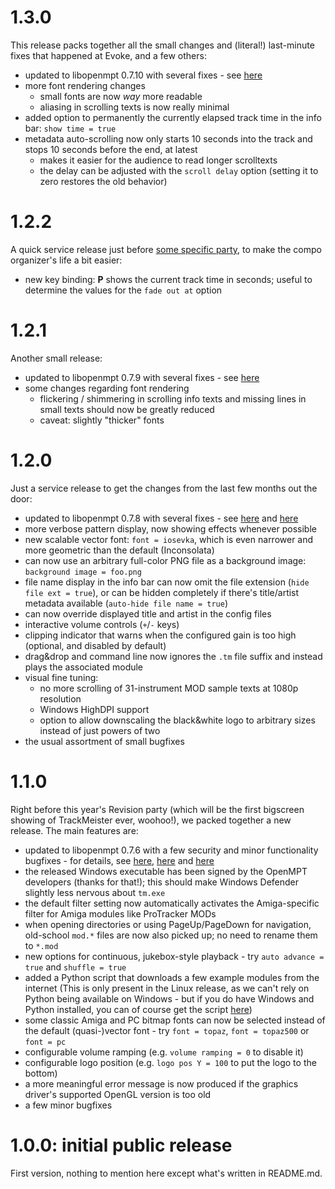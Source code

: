 # 1.3.0

This release packs together all the small changes and (literal!) last-minute fixes that happened at Evoke, and a few others:
- updated to libopenmpt 0.7.10 with several fixes - see [here](https://lib.openmpt.org/libopenmpt/2024/09/22/security-update-0.6.19-releases-0.7.10-0.5.33-0.4.45/)
- more font rendering changes
  - small fonts are now *way* more readable
  - aliasing in scrolling texts is now really minimal
- added option to permanently the currently elapsed track time in the info bar: `show time = true`
- metadata auto-scrolling now only starts 10 seconds into the track and stops 10 seconds before the end, at latest
  - makes it easier for the audience to read longer scrolltexts
  - the delay can be adjusted with the `scroll delay` option (setting it to zero restores the old behavior)



# 1.2.2

A quick service release just before [some specific party](https://2024.evoke.eu), to make the compo organizer's life a bit easier:
- new key binding: **P** shows the current track time in seconds; useful to determine the values for the `fade out at` option


# 1.2.1

Another small release:
- updated to libopenmpt 0.7.9 with several fixes - see [here](https://lib.openmpt.org/libopenmpt/2024/07/21/security-updates-0.7.9-0.6.18-0.5.32-0.4.44/)
- some changes regarding font rendering
  - flickering / shimmering in scrolling info texts and missing lines in small texts should now be greatly reduced
  - caveat: slightly "thicker" fonts


# 1.2.0

Just a service release to get the changes from the last few months out the door:
- updated to libopenmpt 0.7.8 with several fixes - see [here](https://lib.openmpt.org/libopenmpt/2024/05/12/releases-0.7.7-0.6.16-0.5.30-0.4.42/) and [here](https://lib.openmpt.org/libopenmpt/2024/06/09/security-update-0.7.8-releases-0.6.17-0.5.31-0.4.43/)
- more verbose pattern display, now showing effects whenever possible
- new scalable vector font: `font = iosevka`, which is even narrower and more geometric than the default (Inconsolata)
- can now use an arbitrary full-color PNG file as a background image: `background image = foo.png`
- file name display in the info bar can now omit the file extension (`hide file ext = true`), or can be hidden completely if there's title/artist metadata available (`auto-hide file name = true`)
- can now override displayed title and artist in the config files
- interactive volume controls (`+`/`-` keys)
- clipping indicator that warns when the configured gain is too high (optional, and disabled by default)
- drag&drop and command line now ignores the `.tm` file suffix and instead plays the associated module
- visual fine tuning:
  - no more scrolling of 31-instrument MOD sample texts at 1080p resolution
  - Windows HighDPI support
  - option to allow downscaling the black&white logo to arbitrary sizes instead of just powers of two
- the usual assortment of small bugfixes


# 1.1.0

Right before this year's Revision party (which will be the first bigscreen showing of TrackMeister ever, woohoo!), we packed together a new release. The main features are:
- updated to libopenmpt 0.7.6 with a few security and minor functionality bugfixes - for details, see [here](https://lib.openmpt.org/libopenmpt/2024/03/03/releases-0.7.4-0.6.13-0.5.27-0.4.39/), [here](https://lib.openmpt.org/libopenmpt/2024/03/17/security-updates-0.7.5-0.6.14-0.5.28-0.4.40/) and [here](https://lib.openmpt.org/libopenmpt/2024/03/24/security-updates-0.7.6-0.6.15-0.5.29-0.4.41/)
- the released Windows executable has been signed by the OpenMPT developers (thanks for that!); this should make Windows Defender slightly less nervous about `tm.exe`
- the default filter setting now automatically activates the Amiga-specific filter for Amiga modules like ProTracker MODs
- when opening directories or using PageUp/PageDown for navigation, old-school `mod.*` files are now also picked up; no need to rename them to `*.mod`
- new options for continuous, jukebox-style playback - try `auto advance = true` and `shuffle = true`
- added a Python script that downloads a few example modules from the internet (This is only present in the Linux release, as we can't rely on Python being available on Windows - but if you do have Windows and Python installed, you can of course get the script [here](https://raw.githubusercontent.com/kajott/TrackMeister/main/download_examples.py))
- some classic Amiga and PC bitmap fonts can now be selected instead of the default (quasi-)vector font - try `font = topaz`, `font = topaz500` or `font = pc`
- configurable volume ramping (e.g. `volume ramping = 0` to disable it)
- configurable logo position (e.g. `logo pos Y = 100` to put the logo to the bottom)
- a more meaningful error message is now produced if the graphics driver's supported OpenGL version is too old
- a few minor bugfixes


# 1.0.0: initial public release

First version, nothing to mention here except what's written in README.md.
